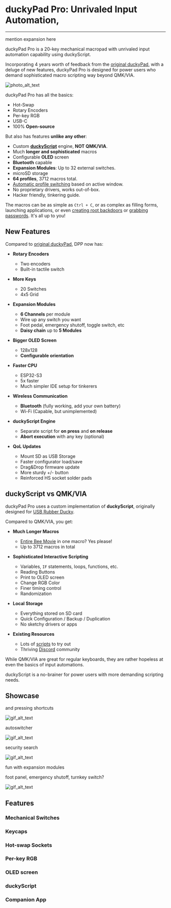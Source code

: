 # duckyPad Pro: Unrivaled Input Automation, 

-----------

mention expansion here

duckyPad Pro is a 20-key mechanical macropad with unrivaled input automation capability using duckyScript.

Incorporating 4 years worth of feedback from the [original duckyPad](link_here), with a deluge of new features, duckyPad Pro is designed for power users who demand sophisticated macro scripting way beyond QMK/VIA.

![photo_alt_text](photo_here)

duckyPad Pro has all the basics:

* Hot-Swap
* Rotary Encoders
* Per-key RGB
* USB-C
* 100% **Open-source**

But also has features **unlike any other**:

* Custom **[duckyScript](duckyscript_info.md)** engine, **NOT QMK/VIA**.
* Much **longer and sophisticated** macros
* Configurable **OLED** screen
* **Bluetooth** capable
* **Expansion Modules**: Up to 32 external switches.
* microSD storage
* **64 profiles**, 3712 macros total.
* [Automatic profile switching](https://github.com/dekuNukem/duckyPad-profile-autoswitcher) based on active window.
* No proprietary drivers, works out-of-box.
* Hacker friendly, tinkering guide.

The macros can be as simple as `Ctrl + C`, or as complex as filling forms, launching applications, or even [creating root backdoors](https://shop.hak5.org/blogs/usb-rubber-ducky/the-3-second-reverse-shell-with-a-usb-rubber-ducky) or [grabbing passwords](https://shop.hak5.org/blogs/usb-rubber-ducky/15-second-password-hack-mr-robot-style). It's all up to you!

## New Features

Compared to [original duckyPad](https://github.com/dekuNukem/duckyPad/), DPP now has:

* **Rotary Encoders**
	* Two encoders
	* Built-in tactile switch

* **More Keys**
	* 20 Switches
	* 4x5 Grid

* **Expansion Modules**
	* **6 Channels** per module
	* Wire up any switch you want
	* Foot pedal, emergency shutoff, toggle switch, etc
	* **Daisy chain** up to **5 Modules**

* **Bigger OLED Screen**
	* 128x128
	* **Configurable orientation**

* **Faster CPU**
	* ESP32-S3
	* 5x faster
	* Much simpler IDE setup for tinkerers

* **Wireless Communication**
	* **Bluetooth** (fully working, add your own battery)
	* Wi-Fi (Capable, but unimplemented)

* **duckyScript Engine**
	* Separate script for **on press** and **on release**
	* **Abort execution** with any key (optional)

* **QoL Updates**
	* Mount SD as USB Storage
	* Faster configurator load/save
	* Drag&Drop firmware update
	* More sturdy +/- button
	* Reinforced HS socket solder pads

## duckyScript vs QMK/VIA

duckyPad Pro uses a custom implementation of **duckyScript**, originally designed for [USB Rubber Ducky](https://shop.hak5.org/products/usb-rubber-ducky-deluxe).

Compared to QMK/VIA, you get:

* **Much Longer Macros**
	* [Entire Bee Movie](resources/beemovie.txt) in one macro? Yes please!
	* Up to 3712 macros in total

* **Sophisticated Interactive Scripting**
	* Variables, `IF` statements, loops, functions, etc.
	* Reading Buttons
	* Print to OLED screen
	* Change RGB Color
	* Finer timing control
	* Randomization

* **Local Storage**
	* Everything stored on SD card
	* Quick Configuration / Backup / Duplication
	* No sketchy drivers or apps

* **Existing Resources**
	* Lots of [scripts](https://github.com/hak5/usbrubberducky-payloads) to try out
	* Thriving [Discord](https://discord.gg/4sJCBx5) community

While QMK/VIA are great for regular keyboards, they are rather hopeless at even the basics of input automations.

duckyScript is a no-brainer for power users with more demanding scripting needs.

## Showcase

and pressing shortcuts

![gif_alt_text](gif_here)

autoswitcher

![gif_alt_text](gif_here)

security search

![gif_alt_text](gif_here)

fun with expansion modules

foot panel, emergency shutoff, turnkey switch?

![gif_alt_text](gif_here)

## Features

### Mechanical Switches

### Keycaps

### Hot-swap Sockets

### Per-key RGB

### OLED screen

### duckyScript

### Companion App